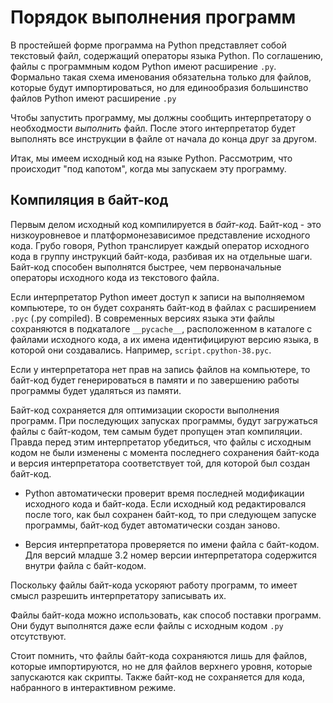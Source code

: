 # Порядок выполнения программ

В простейшей форме программа на Python представляет собой текстовый файл, содержащий операторы языка Python. По соглашению, файлы с программным кодом Python имеют расширение `.py`. Формально такая схема именования обязательна только для файлов, которые будут импортироваться, но для единообразия большинство файлов Python имеют расширение `.py`

Чтобы запустить программу, мы должны сообщить интерпретатору о необходмости *выполнить* файл. После этого интерпретатор будет выполнять все инструкции в файле от начала до конца друг за другом.

Итак, мы имеем исходный код на языке Python. Рассмотрим, что происходит "под капотом", когда мы запускаем эту программу.

## Компиляция в байт-код

Первым делом исходный код компилируется в *байт-код*. Байт-код - это низкоуровневое и платформонезависимое представление исходного кода. Грубо говоря, Python транслирует каждый оператор исходного кода в группу инструкций байт-кода, разбивая их на отдельные шаги. Байт-код способен выполнятся быстрее, чем первоначальные операторы исходного кода из текстового файла.

Если интерпретатор Python имеет доступ к записи на выполняемом компьютере, то он будет сохранять байт-код в файлах с расширением `.pyc` (.py compiled). В современных версиях языка эти файлы сохраняются в подкаталоге `__pycache__`, расположенном в каталоге с файлами исходного кода, а их имена идентифицируют версию языка, в которой они создавались. Например, `script.cpython-38.pyc`.

Если у интерпретатора нет прав на запись файлов на компьютере, то байт-код будет генерироваться в памяти и по завершению работы программы будет удаляться из памяти.

Байт-код сохраняется для оптимизации скорости выполнения программ. При последующих запусках программы, будут загружаться файлы с байт-кодом, тем самым будет пропущен этап компиляции. Правда перед этим интерпретатор убедиться, что файлы с исходным кодом не были изменены с момента последнего сохранения байт-кода и версия интерпретатора соответствует той, для которой был создан байт-код.

* Python автоматически проверит время последней модификации исходного кода и байт-кода. Если исходный код редактировался после того, как был сохранен байт-код, то при следующем запуске программы, байт-код будет автоматически создан заново.

* Версия интерпретатора проверяется по имени файла с байт-кодом. Для версий младше 3.2 номер версии интерпретатора содержится внутри файла с байт-кодом.

Поскольку файлы байт-кода ускоряют работу программ, то имеет смысл разрешить интерпретатору записывать их.

Файлы байт-кода можно использовать, как способ поставки программ. Они будут выполнятся даже если файлы с исходным кодом `.py` отсутствуют.

Стоит помнить, что файлы байт-кода сохраняются лишь для файлов, которые импортируются, но не для файлов верхнего уровня, которые запускаются как скрипты. Также байт-код не сохраняется для кода, набранного в интерактивном режиме.
